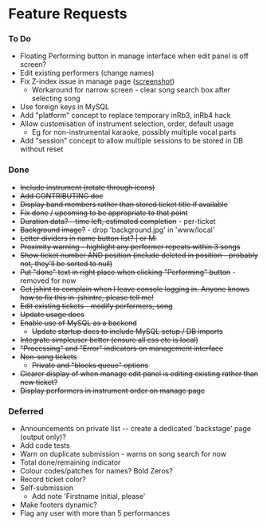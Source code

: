 Feature Requests
================

### To Do
    
* Floating Performing button in manage interface when edit panel is off screen?
* Edit existing performers (change names)
* Fix Z-index issue in manage page ([screenshot](images/zindex.png))
    * Workaround for narrow screen - clear song search box after selecting song
* Use foreign keys in MySQL
* Add "platform" concept to replace temporary inRb3, inRb4 hack 
* Allow customisation of instrument selection, order, default usage
    * Eg for non-instrumental karaoke, possibly multiple vocal parts
* Add "session" concept to allow multiple sessions to be stored in DB without reset
    
### Done

* ~~Include instrument (rotate through icons)~~
* ~~Add CONTRIBUTING doc~~
* ~~Display band members rather than stored ticket title if available~~
* ~~Fix done / upcoming to be appropriate to that point~~
* ~~Duration data? - time left, estimated completion~~ - per-ticket
* ~~Background image?~~ - drop 'background.jpg' in 'www/local'
* ~~Letter dividers in name button list? | or M:~~
* ~~Proximity warning - highlight any performer repeats within 3 songs~~
* ~~Show ticket number AND position (include deleted in position - probably not, they'll be sorted to null)~~
* ~~Put "done" text in right place when clicking "Performing" button~~ - removed for now
* ~~Get jshint to complain when I leave console logging in. Anyone knows how to fix this in .jshintrc, please tell me!~~
* ~~Edit existing tickets - modify performers, song~~
* ~~Update usage docs~~
* ~~Enable use of MySQL as a backend~~
    * ~~Update startup docs to include MySQL setup / DB imports~~
* ~~Integrate simpleuser better (ensure all css etc is local)~~
* ~~"Processing" and "Error" indicators on management interface~~
* ~~Non-song tickets~~
    * ~~Private and "blocks queue" options~~
* ~~Clearer display of when manage edit panel is editing existing rather than new ticket?~~
* ~~Display performers in instrument order on manage page~~

### Deferred

* Announcements on private list -- create a dedicated 'backstage' page (output only)?
* Add code tests
* Warn on duplicate submission - warns on song search for now
* Total done/remaining indicator
* Colour codes/patches for names? Bold Zeros?
* Record ticket color?
* Self-submission
    * Add note 'Firstname initial, please'
* Make footers dynamic?
* Flag any user with more than 5 performances